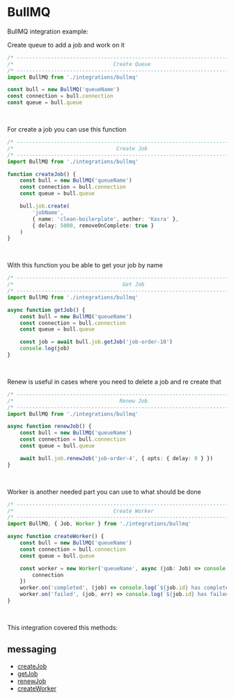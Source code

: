 # BullMQ

BullMQ integration example:

Create queue to add a job and work on it

```typescript
/* -------------------------------------------------------------------------- */
/*                                Create Queue                                */
/* -------------------------------------------------------------------------- */
import BullMQ from './integrations/bullmq'

const bull = new BullMQ('queueName')
const connection = bull.connection
const queue = bull.queue
```

&nbsp;

For create a job you can use this function

```typescript
/* -------------------------------------------------------------------------- */
/*                                 Create Job                                 */
/* -------------------------------------------------------------------------- */
import BullMQ from './integrations/bullmq'

function createJob() {
    const bull = new BullMQ('queueName')
    const connection = bull.connection
    const queue = bull.queue

    bull.job.create(
        'jobName',
        { name: 'clean-boilerplate', auther: 'Kasra' },
        { delay: 5000, removeOnComplete: true }
    )
}
```

&nbsp;

With this function you be able to get your job by name

```typescript
/* -------------------------------------------------------------------------- */
/*                                   Get Job                                  */
/* -------------------------------------------------------------------------- */
import BullMQ from './integrations/bullmq'

async function getJob() {
    const bull = new BullMQ('queueName')
    const connection = bull.connection
    const queue = bull.queue

    const job = await bull.job.getJob('job-order-10')
    console.log(job)
}
```

&nbsp;

Renew is useful in cases where you need to delete a job and re create that

```typescript
/* -------------------------------------------------------------------------- */
/*                                  Renew Job                                 */
/* -------------------------------------------------------------------------- */
import BullMQ from './integrations/bullmq'

async function renewJob() {
    const bull = new BullMQ('queueName')
    const connection = bull.connection
    const queue = bull.queue

    await bull.job.renewJob('job-order-4', { opts: { delay: 0 } })
}
```

&nbsp;

Worker is another needed part you can use to what should be done

```typescript
/* -------------------------------------------------------------------------- */
/*                                Create Worker                               */
/* -------------------------------------------------------------------------- */
import BullMQ, { Job, Worker } from './integrations/bullmq'

async function createWorker() {
    const bull = new BullMQ('queueName')
    const connection = bull.connection
    const queue = bull.queue

    const worker = new Worker('queueName', async (job: Job) => console.log(job.data), {
        connection
    })
    worker.on('completed', (job) => console.log(`${job.id} has completed!`))
    worker.on('failed', (job, err) => console.log(`${job.id} has failed with ${err.message}`))
}
```

&nbsp;

This integration covered this methods:

## messaging

-   [createJob]()
-   [getJob]()
-   [renewJob]()
-   [createWorker]()
